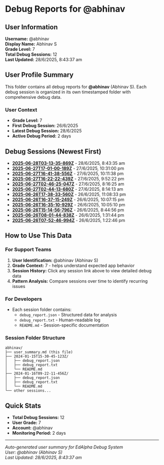 # Debug Reports for @abhinav

## User Information

**Username:** @abhinav  
**Display Name:** Abhinav S  
**Grade Level:** 7  
**Total Debug Sessions:** 12  
**Last Updated:** 28/6/2025, 8:43:37 am

## User Profile Summary

This folder contains all debug reports for **@abhinav** (Abhinav S). Each debug session is organized in its own timestamped folder with comprehensive debug data.

### User Context
- **Grade Level:** 7
- **First Debug Session:** 26/6/2025
- **Latest Debug Session:** 28/6/2025
- **Active Debug Period:** 2 days

## Debug Sessions (Newest First)

- **[2025-06-28T03-13-35-869Z](2025-06-28T03-13-35-869Z/)** - 28/6/2025, 8:43:35 am
- **[2025-06-27T17-01-00-189Z](2025-06-27T17-01-00-189Z/)** - 27/6/2025, 10:31:00 pm
- **[2025-06-27T16-41-38-556Z](2025-06-27T16-41-38-556Z/)** - 27/6/2025, 10:11:38 pm
- **[2025-06-27T16-22-22-439Z](2025-06-27T16-22-22-439Z/)** - 27/6/2025, 9:52:22 pm
- **[2025-06-27T02-46-25-047Z](2025-06-27T02-46-25-047Z/)** - 27/6/2025, 8:16:25 am
- **[2025-06-27T02-44-13-680Z](2025-06-27T02-44-13-680Z/)** - 27/6/2025, 8:14:13 am
- **[2025-06-26T17-38-33-560Z](2025-06-26T17-38-33-560Z/)** - 26/6/2025, 11:08:33 pm
- **[2025-06-26T16-37-15-249Z](2025-06-26T16-37-15-249Z/)** - 26/6/2025, 10:07:15 pm
- **[2025-06-26T16-35-10-929Z](2025-06-26T16-35-10-929Z/)** - 26/6/2025, 10:05:10 pm
- **[2025-06-26T15-14-56-796Z](2025-06-26T15-14-56-796Z/)** - 26/6/2025, 8:44:56 pm
- **[2025-06-26T08-01-44-838Z](2025-06-26T08-01-44-838Z/)** - 26/6/2025, 1:31:44 pm
- **[2025-06-26T07-52-46-994Z](2025-06-26T07-52-46-994Z/)** - 26/6/2025, 1:22:46 pm

## How to Use This Data

### For Support Teams
1. **User Identification:** @abhinav (Abhinav S)
2. **Grade Context:** 7 - helps understand expected app behavior
3. **Session History:** Click any session link above to view detailed debug data
4. **Pattern Analysis:** Compare sessions over time to identify recurring issues

### For Developers
- Each session folder contains:
  - `debug_report.json` - Structured data for analysis
  - `debug_report.txt` - Human-readable log
  - `README.md` - Session-specific documentation

### Session Folder Structure
```
abhinav/
├── user_summary.md (this file)
├── 2024-01-15T15-30-45-123Z/
│   ├── debug_report.json
│   ├── debug_report.txt
│   └── README.md
├── 2024-01-16T09-22-11-456Z/
│   ├── debug_report.json
│   ├── debug_report.txt
│   └── README.md
└── other sessions...
```

## Quick Stats

- **Total Debug Sessions:** 12
- **User Grade:** 7
- **Account:** @abhinav
- **Monitoring Period:** 2 days

---
*Auto-generated user summary for EdAlpha Debug System*  
*User: @abhinav (Abhinav S)*  
*Last Updated: 28/6/2025, 8:43:37 am*